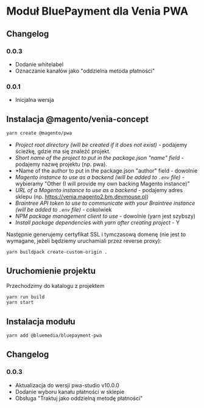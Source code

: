 # Moduł BluePayment dla Venia PWA 

## Changelog
### 0.0.3
- Dodanie whitelabel
- Oznaczanie kanałów jako "oddzielna metoda płatności"

### 0.0.1
- Inicjalna wersja

## Instalacja @magento/venia-concept

```bash
yarn create @magento/pwa
```
- *Project root directory (will be created if it does not exist)* - podajemy ścieżkę, gdzie ma się znaleźć projekt.
- *Short name of the project to put in the package.json "name" field* - podajemy nazwę projektu (np. pwa).
- *Name of the author to put in the package.json "author" field - dowolnie
- *Magento instance to use as a backend (will be added to `.env` file)* - wybieramy "Other (I will provide my own backing Magento instance)"
- *URL of a Magento instance to use as a backend* - podajemy adres sklepu (np. https://venia.magento2.bm.devmouse.pl)
- *Braintree API token to use to communicate with your Braintree instance (will be added to `.env` file)* - cokolwiek
- *NPM package management client to use* - dowolnie (yarn jest szybszy)
- *Install package dependencies with yarn after creating project* - Y

Następnie generujemy certyfikat SSL i tymczasową domenę (nie jest to wymagane, jeżeli będziemy uruchamiali przez reverse proxy):
```bash
yarn buildpack create-custom-origin .
```

## Uruchomienie projektu
Przechodzimy do katalogu z projektem
```bash
yarn run build
yarn start
```

## Instalacja modułu
```bash
yarn add @bluemedia/bluepayment-pwa
```

## Changelog

### 0.0.3

- Aktualizacja do wersji pwa-studio v10.0.0
- Dodanie wyboru kanału płatności w sklepie
- Obsługa "Traktuj jako oddzielną metodę płatności"
